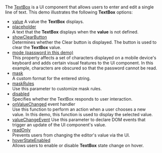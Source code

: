 The [TextBox](/Documentation/ApiReference/UI_Widgets/dxTextBox/) is a UI component that allows users to enter and edit a single line of text. This demo illustrates the following  **TextBox** options:

- [value](/Documentation/ApiReference/UI_Widgets/dxTextBox/Configuration/#value) 
A value the **TextBox** displays.
- [placeholder](/Documentation/ApiReference/UI_Widgets/dxTextBox/Configuration/#placeholder)       
A text that the **TextBox** displays when the **value** is not defined.
- [showClearButton](/Documentation/ApiReference/UI_Widgets/dxTextBox/Configuration/#showClearButton)        
Determines whether the Clear button is displayed. The button is used to clear the **TextBox** value.
- [mode (password in this demo)](/Documentation/ApiReference/UI_Widgets/dxTextBox/Configuration/#mode)        
This property affects a set of characters displayed on a mobile device's keyboard and adds certain visual features to the UI component. In this example, characters are obscured so that the password cannot be read.
- [mask](/Documentation/ApiReference/UI_Widgets/dxTextBox/Configuration/#mask)        
A custom format for the entered string.
- [maskRules](/Documentation/ApiReference/UI_Widgets/dxTextBox/Configuration/#maskRules)        
Use this parameter to customize mask rules.
- [disabled](/Documentation/ApiReference/UI_Widgets/dxTextBox/Configuration/#disabled)        
Specifies whether the TextBox responds to user interaction.
- [onValueChanged](/Documentation/ApiReference/UI_Widgets/dxTextBox/Configuration/#onValueChanged) event handler      
Use this function to perform an action when a user chooses a new value. In this demo, this function is used to display the selected value.
- [valueChangeEvent](/Documentation/ApiReference/UI_Widgets/dxTextBox/Configuration/#valueChangeEvent) 
Use this parameter to declare DOM events that trigger an update of the UI component's value.
- [readOnly](/Documentation/ApiReference/UI_Widgets/dxTextBox/Configuration/#readOnly)     
Prevents users from changing the editor's value via the UI.
- [hoverStateEnabled](/Documentation/ApiReference/UI_Widgets/dxTextBox/Configuration/#hoverStateEnabled)        
Allows users to enable or disable **TextBox** state change on hover.
